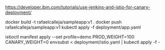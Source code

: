 https://developer.ibm.com/tutorials/use-jenkins-and-istio-for-canary-deployment/

docker build -t rafaelcalleja/sampleapp:v1 .
docker push rafaelcalleja/sampleapp:v1
kubectl apply -f deployment/app.yaml

istioctl manifest apply --set profile=demo
PROD_WEIGHT=100 CANARY_WEIGHT=0 envsubst < deployment/istio.yaml | kubectl apply -f -
